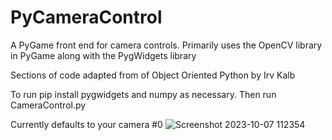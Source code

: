 # PyCameraControl

A PyGame front end for camera controls. Primarily uses the OpenCV library in PyGame along with the PygWidgets library

Sections of code adapted from of Object Oriented Python by Irv Kalb

To run pip install pygwidgets and numpy as necessary. Then run CameraControl.py

Currently defaults to your camera #0
![Screenshot 2023-10-07 112354](https://github.com/JosephRHendry/PyCameraControl/assets/38083167/684fa910-66ad-469b-99d5-3cc9a12d808e)

